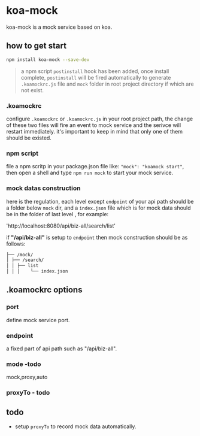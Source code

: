 # koa-mock

koa-mock is a mock service based on koa.

## how to get start

```bash
npm install koa-mock --save-dev
```

> a npm script `postinstall` hook has been added, once install complete, `postinstall` will be fired automatically to generate `.koamockrc.js` file and `mock` folder in root project directory if which are not exist.

### .koamockrc

configure `.koamockrc` or `.koamockrc.js` in your root project path, the change of these two files will fire an event to mock service and the serivce will restart immediately. it's important to keep in mind that only one of them should be existed.

### npm script

file a npm scritp in your package.json file like: `"mock": "koamock start"`, then open a shell and type `npm run mock` to start your mock service.

### mock datas construction

here is the regulation, each level except `endpoint` of your api path should be a folder below `mock` dir, and a `index.json` file which is for mock data should be in the folder of last level , for example:

'http://localhost:8080/api/biz-all/search/list'

if **"/api/biz-all"** is setup to `endpoint` then mock construction should be as follows:

```bash
├── /mock/
│ ├── /search/
│ │ ├── list
│ │ │    └── index.json
```

## .koamockrc options

### port

define mock service port.

### endpoint

a fixed part of api path such as "/api/biz-all".

### mode -todo

mock,proxy,auto

### proxyTo - todo

## todo

- setup `proxyTo` to record mock data automatically.